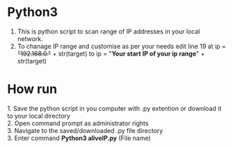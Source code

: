 # Python3
1. This is python script to scan range of IP addresses in your local network.
2. To chanage IP range and customise as per your needs edit line 19 at ip = ~~"192.168.0."~~ + str(target) to ip = "**Your start IP of your ip range**" + str(target)

<h1>How run</h1>
1. Save the python script in you computer with .py extention or download it to your local directory<br>
2. Open command prompt as administrator rights<br>
3. Navigate to the saved/downloaded .py file directory<br>
3. Enter command <b>Python3 aliveIP.py</b> (File name)<br>

